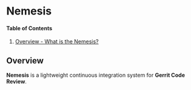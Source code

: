 Nemesis
=======

#### Table of Contents

1. [Overview - What is the Nemesis?](#overview)

Overview
--------

**Nemesis** is a lightweight continuous integration system for **Gerrit Code Review**.

